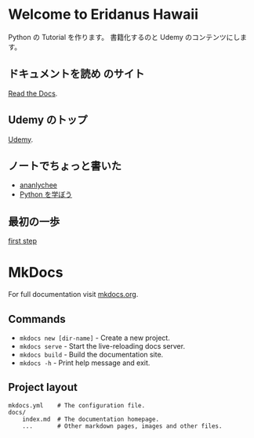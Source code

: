# Welcome to Eridanus Hawaii

Python の Tutorial を作ります。
書籍化するのと Udemy のコンテンツにします。

## ドキュメントを読め のサイト
[Read the Docs](https://www.readthedocs.org).

## Udemy のトップ
[Udemy](https://www.udemy.com).

## ノートでちょっと書いた

- [ananlychee](https://note.com/ananlychee/)
- [Python を学ぼう](https://note.com/hanataaalk/m/m6f8bf3805b9d)

## 最初の一歩
[first step](first-step)

# MkDocs 
For full documentation visit [mkdocs.org](https://www.mkdocs.org).

## Commands

* `mkdocs new [dir-name]` - Create a new project.
* `mkdocs serve` - Start the live-reloading docs server.
* `mkdocs build` - Build the documentation site.
* `mkdocs -h` - Print help message and exit.

## Project layout

    mkdocs.yml    # The configuration file.
    docs/
        index.md  # The documentation homepage.
        ...       # Other markdown pages, images and other files.
